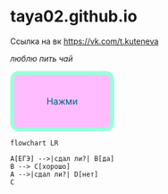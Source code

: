# taya02.github.io
Ссылка на вк https://vk.com/t.kuteneva

*люблю пить чай*

<style>
.button_1670306201441 {
    display: inline-block !important;
    text-decoration: none !important;
    background-color: #ffbdff !important;
    color: #006089 !important;
    border: 7px solid #9bffda !important;
    border-radius: 15px !important;
    font-size: 16px !important;
    padding: 37px 58px !important; 
    transition: all 0.8s ease !important;
}
.button_1670306201441:hover{
    text-decoration: none !important; 
    background-color: #ff2727 !important;
    color: #362f2f !important;
    border-color: #7ea0ae !important;
}
</style>
<a href="https://github.com/taya02/taya02.github.io" class="button_1670306201441" target="_blank">
  Нажми
</a>

```mermaid
flowchart LR

A[ЕГЭ] -->|сдал ли?| B[да]
B --> C[хорошо]
A -->|cдал ли?| D[нет]
C
```
